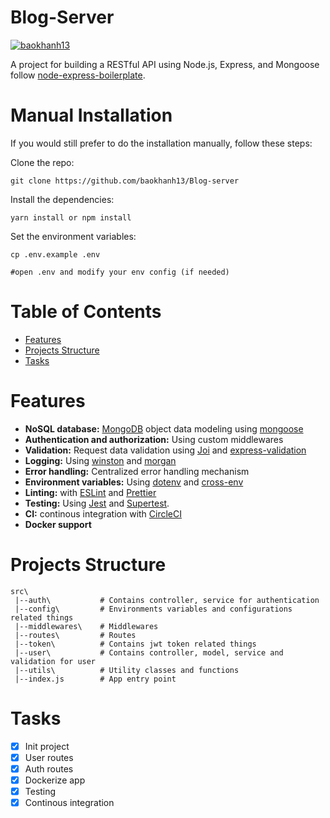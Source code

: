 # Blog-Server

[![baokhanh13](https://circleci.com/gh/baokhanh13/Blog-server.svg?style=svg)](https://circleci.com/gh/baokhanh13/Blog-server)

A project for building a RESTful API using Node.js, Express, and Mongoose follow [node-express-boilerplate](https://github.com/hagopj13/node-express-boilerplate).

# Manual Installation

If you would still prefer to do the installation manually, follow these steps:

Clone the repo:

```
git clone https://github.com/baokhanh13/Blog-server
```

Install the dependencies:

```
yarn install or npm install
```

Set the environment variables:

```
cp .env.example .env

#open .env and modify your env config (if needed)
```

# Table of Contents

-   [Features](#features)
-   [Projects Structure](#projects-structure)
-   [Tasks](#tasks)

# Features

-   **NoSQL database:** [MongoDB](https://www.mongodb.com/) object data modeling using [mongoose](https://mongoosejs.com/)
-   **Authentication and authorization:** Using custom middlewares
-   **Validation:** Request data validation using [Joi](https://github.com/sideway/joi) and [express-validation](https://www.npmjs.com/package/express-validation)
-   **Logging:** Using [winston](https://github.com/winstonjs/winston) and [morgan](https://www.npmjs.com/package/morgan)
-   **Error handling:** Centralized error handling mechanism
-   **Environment variables:** Using [dotenv](https://www.npmjs.com/package/dotenv) and [cross-env](https://www.npmjs.com/package/cross-env)
-   **Linting:** with [ESLint](https://eslint.org/) and [Prettier](https://prettier.io/)
-   **Testing:** Using [Jest](https://jestjs.io/) and [Supertest](https://www.npmjs.com/package/supertest).
-   **CI:** continous integration with [CircleCI](https://circleci.com/)
-   **Docker support**

# Projects Structure

```
src\
 |--auth\           # Contains controller, service for authentication
 |--config\         # Environments variables and configurations related things
 |--middlewares\    # Middlewares
 |--routes\         # Routes
 |--token\          # Contains jwt token related things
 |--user\           # Contains controller, model, service and validation for user
 |--utils\          # Utility classes and functions
 |--index.js        # App entry point
```

# Tasks

-   [x] Init project
-   [x] User routes
-   [x] Auth routes
-   [x] Dockerize app
-   [x] Testing
-   [x] Continous integration
